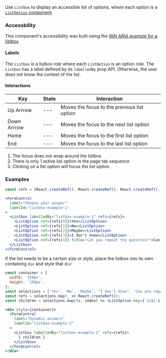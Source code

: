 Use `Listbox` to display an accessible list of options, where each option is a [`ListOption` component](#/Components/ListOption).

### Accessbility

This component's accessibility was built using the [WAI ARIA example for a listbox](https://www.w3.org/TR/wai-aria-practices-1.1/examples/listbox/listbox-scrollable.html).

#### Labels

The `Listbox` is a listbox role where each `ListOption` is an option role.
The `Listbox` has a label defined by its `labelledBy` prop API.
Otherwise, the user does not know the context of the list.

#### Interactions

| Key | State | Interaction |
| --- | --- | --- |
| Up Arrrow | --- | Moves the focus to the previous list option |
| Down Arrrow | --- | Moves the focus to the next list option |
| Home | --- | Moves the focus to the first list option |
| End | --- | Moves the focus to the last list option |

1. The focus does not wrap around the listbox
1. There is only 1 active list option in the page tab sequence
1. Clicking on a list option will focus the list option.

### Examples

```jsx
const refs = [React.createRef(), React.createRef(), React.createRef(), React.createRef(), React.createRef()];

<FormControl
  label="Choose your answer"
  labelId="listbox-example-1"
>
  <Listbox labelledBy="listbox-example-1" refs={refs}>
    <ListOption ref={refs[0]}>Yes</ListOption>
    <ListOption ref={refs[1]}>No</ListOption>
    <ListOption ref={refs[2]}>Maybe</ListOption>
    <ListOption ref={refs[3]}>I don't know</ListOption>
    <ListOption ref={refs[4]} title="Can you repeat the question?">Can you repeat the question?</ListOption>
  </Listbox>
</FormControl>
```

If the list needs to be a certain size or style, place the listbox into its own containing `div` and style that `div`:

```jsx
const container = {
  width: '150px',
  height: '150px',
};
const selections = ['Yes', 'No', 'Maybe', "I don't know", 'Can you repeat the question?'];
const refs = selections.map(_ => React.createRef());
const children = selections.map((s, index) => <ListOption key={`${s}-${index}`} ref={refs[index]} title={s}>{s}</ListOption>);

<div style={container}>
  <FormControl
    label="Dynamic answers"
    labelId="listbox-example-2"
  >
    <Listbox labelledBy="listbox-example-2" refs={refs}>
      { children }
    </Listbox>
  </FormControl>
</div>
```
